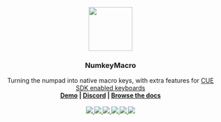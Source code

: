 <p align="center">
  <a href="https://github.com/samdenty99/NumKeyMacro">
    <img src="https://raw.githubusercontent.com/samdenty99/NumKeyMacro/master/assets/NumKeyMacro.png" width="100">
  </a>

  <h3 align="center">NumkeyMacro</h3>

  <p align="center">
    Turning the numpad into native macro keys, with extra features for <a href="https://www.npmjs.com/package/cue-sdk-node">CUE SDK enabled keyboards</a>
    <br>
    <b><a href="">Demo</a> | <a href="https://samdenty99.github.io/r?https://discord.gg/yN2x7sp">Discord</a> | <a href="https://samdenty99.github.io/r?https://github.com/samdenty99/NumkeyMacro/wiki">Browse the docs</a>
    <br>
    <br>
	<a href="https://samdenty99.github.io/r?https://discord.gg/yN2x7sp">
		<img src="https://img.shields.io/travis/samdenty99/Wi-PWN.svg?colorB=0082ff&style=flat">
	</a>
	<a href="https://samdenty99.github.io/r?https://discord.gg/yN2x7sp">
		<img src="https://img.shields.io/discord/335836376031428618.svg?colorB=0082ff&style=flat">
	</a>
	<a href="https://samdenty99.github.io/r?http://www.somsubhra.com/github-release-stats/?username=samdenty99&repository=NumkeyMacro">
		<img src="https://img.shields.io/github/downloads/samdenty99/NumkeyMacro/total.svg?colorB=437FB9&style=flat">
	</a>
	<a href="https://samdenty99.github.io/r?https://github.com/samdenty99/NumKeyMacro/subscription">
    		<img src="https://img.shields.io/github/watchers/samdenty99/NumKeyMacro.svg?style=social&label=Watch&style=flat">
	</a>
	<a href="https://samdenty99.github.io/r?https://github.com/samdenty99/NumKeyMacro">
		<img src="https://img.shields.io/github/stars/samdenty99/NumKeyMacro.svg?style=social&label=Star&style=flat">
	</a>
	<a href="https://samdenty99.github.io/r?https://github.com/samdenty99/NumKeyMacro/fork">
		<img src="https://img.shields.io/github/forks/samdenty99/NumKeyMacro.svg?style=social&label=Fork&style=flat">
	</a>
</p>
<h2></h2>
